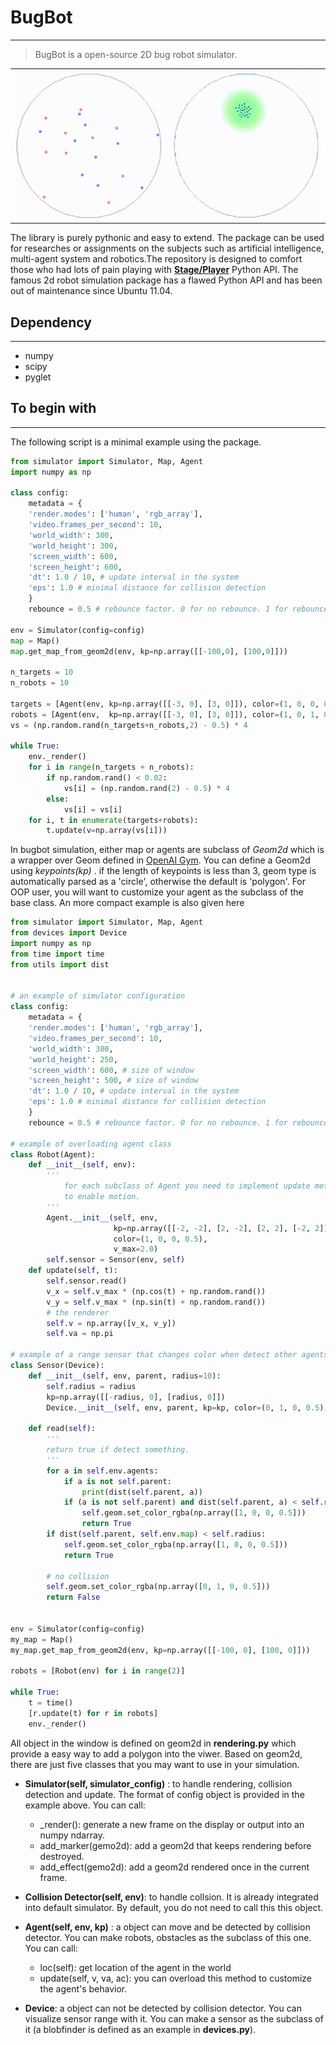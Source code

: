 
# BugBot
--------
> BugBot is a open-source 2D bug robot simulator. 

<table align="center">
  <tr>
    <td> <img src="images/demo1.gif" alt="Drawing" style="width: 250px;"/> </td>
    <td> <img src="images/demo2.gif" alt="Drawing" style="width: 250px;"/> </td>
  </tr>
</table>

The library is purely pythonic and easy to extend. The package can be used for researches or assignments on the subjects such as artificial intelligence, multi-agent system and robotics.The repository is designed to comfort those who had lots of pain playing with [**Stage/Player**](https://github.com/rtv/Stage) Python API. The famous 2d robot simulation package has a flawed Python API and has been out of maintenance since Ubuntu 11.04.



## Dependency
--------
- numpy
- scipy
- pyglet

## To begin with
--------
The following script is a minimal example using the package.


```python
from simulator import Simulator, Map, Agent
import numpy as np

class config:
    metadata = {
    'render.modes': ['human', 'rgb_array'],
    'video.frames_per_second': 10,
    'world_width': 300, 
    'world_height': 300,
    'screen_width': 600,
    'screen_height': 600,
    'dt': 1.0 / 10, # update interval in the system
    'eps': 1.0 # minimal distance for collision detection
    }
    rebounce = 0.5 # rebounce factor. 0 for no rebounce. 1 for rebounce with same speed at the opposite direction.

env = Simulator(config=config)
map = Map()
map.get_map_from_geom2d(env, kp=np.array([[-100,0], [100,0]]))

n_targets = 10
n_robots = 10

targets = [Agent(env, kp=np.array([[-3, 0], [3, 0]]), color=(1, 0, 0, 0.5), v_max=1.5) for i in range(n_targets)]
robots = [Agent(env,  kp=np.array([[-3, 0], [3, 0]]), color=(1, 0, 1, 0.5), v_max=2) for i in range(n_robots)]
vs = (np.random.rand(n_targets+n_robots,2) - 0.5) * 4

while True:
    env._render()
    for i in range(n_targets + n_robots):
        if np.random.rand() < 0.02:
            vs[i] = (np.random.rand(2) - 0.5) * 4
        else:
            vs[i] = vs[i]
    for i, t in enumerate(targets+robots):
        t.update(v=np.array(vs[i]))
```

In bugbot simulation, either map or agents are subclass of *Geom2d* which is a wrapper over Geom defined in [OpenAI Gym](https://github.com/openai/gym). You can define a Geom2d using *keypoints(kp)* . if the length of keypoints is less than 3, geom type is automatically parsed as a 'circle', otherwise the default is 'polygon'. For OOP user, you will want to customize your agent as the subclass of the base class. An more compact example is also given here


```python
from simulator import Simulator, Map, Agent
from devices import Device
import numpy as np
from time import time
from utils import dist


# an example of simulator configuration
class config:
    metadata = {
    'render.modes': ['human', 'rgb_array'],
    'video.frames_per_second': 10,
    'world_width': 300,
    'world_height': 250,
    'screen_width': 600, # size of window
    'screen_height': 500, # size of window
    'dt': 1.0 / 10, # update interval in the system
    'eps': 1.0 # minimal distance for collision detection
    }
    rebounce = 0.5 # rebounce factor. 0 for no rebounce. 1 for rebounce with same speed at the opposite direction.

# example of overloading agent class
class Robot(Agent):
    def __init__(self, env):
        '''
            for each subclass of Agent you need to implement update method to update the velocity or acceleration
            to enable motion.
        '''
        Agent.__init__(self, env, 
                       kp=np.array([[-2, -2], [2, -2], [2, 2], [-2, 2]]), 
                       color=(1, 0, 0, 0.5), 
                       v_max=2.0)
        self.sensor = Sensor(env, self)
    def update(self, t):
        self.sensor.read()
        v_x = self.v_max * (np.cos(t) + np.random.rand())
        v_y = self.v_max * (np.sin(t) + np.random.rand())
        # the renderer           
        self.v = np.array([v_x, v_y])
        self.va = np.pi

# example of a range sensor that changes color when detect other agents or a obstacle.        
class Sensor(Device):
    def __init__(self, env, parent, radius=10):
        self.radius = radius
        kp=np.array([[-radius, 0], [radius, 0]])
        Device.__init__(self, env, parent, kp=kp, color=(0, 1, 0, 0.5), filled=True)
        
    def read(self):
        '''
        return true if detect something.
        '''
        for a in self.env.agents:
            if a is not self.parent:
                print(dist(self.parent, a))
            if (a is not self.parent) and dist(self.parent, a) < self.radius:
                self.geom.set_color_rgba(np.array([1, 0, 0, 0.5]))
                return True
        if dist(self.parent, self.env.map) < self.radius:
            self.geom.set_color_rgba(np.array([1, 0, 0, 0.5]))
            return True
        
        # no collision
        self.geom.set_color_rgba(np.array([0, 1, 0, 0.5]))
        return False
    
    
env = Simulator(config=config)
my_map = Map()
my_map.get_map_from_geom2d(env, kp=np.array([[-100, 0], [100, 0]]))

robots = [Robot(env) for i in range(2)]

while True:
    t = time()
    [r.update(t) for r in robots]
    env._render()
```

All object in the window is defined on geom2d in **rendering.py** which provide a easy way to add a polygon into the viwer. Based on geom2d, there are just five classes that you may want to use in your simulation.

- **Simulator(self, simulator_config)** : to handle rendering, collision detection and update. The format of config object is provided in the example above. You can call:
    - _render(): generate a new frame on the display or output into an numpy ndarray.
    - add_marker(gemo2d): add a geom2d that keeps rendering before destroyed.
    - add_effect(gemo2d): add a geom2d rendered once in the current frame.
    
- **Collision Detector(self, env)**: to handle collsion. It is already integrated into default simulator. By default, you do not need to call this this object.

- **Agent(self, env, kp)** : a object can move and be detected by collision detector. You can make robots, obstacles as the subclass of this one. You can call:
    - loc(self): get location of the agent in the world
    - update(self, v, va, ac): you can overload this method to customize the agent's behavior.
    
- **Device**: a object can not be detected by collision detector. You can visualize sensor range with it. You can make a sensor as the subclass of it (a blobfinder is defined as an example in **devices.py**).
